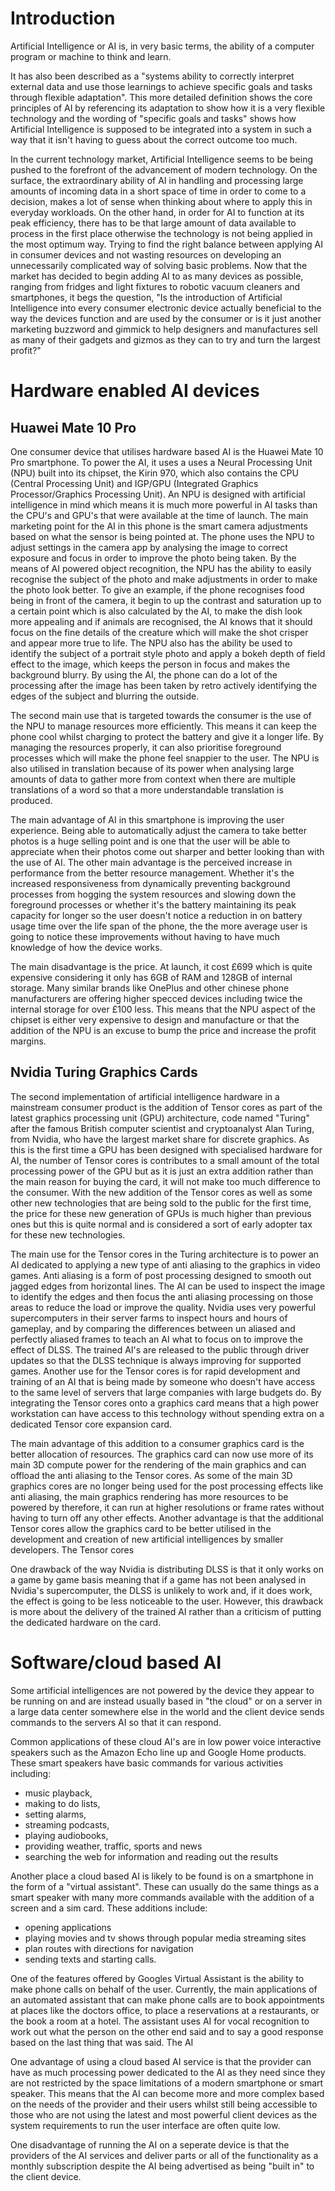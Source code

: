 # Introduction

Artificial Intelligence or AI is, in very basic terms, the ability of a computer program or machine to think and learn.

It has also been described as a "systems ability to correctly interpret external data and use those learnings to achieve specific goals and tasks through flexible adaptation". This more detailed definition shows the core principles of AI by referencing its adaptation to show how it is a very flexible technology and the wording of "specific goals and tasks" shows how Artificial Intelligence is supposed to be integrated into a system in such a way that it isn't having to guess about the correct outcome too much.

In the current technology market, Artificial Intelligence seems to be being pushed to the forefront of the advancement of modern technology.
On the surface, the extraordinary ability of AI in handling and processing large amounts of incoming data in a short space of time in order to come to a decision, makes a lot of sense when thinking about where to apply this in everyday workloads. On the other hand, in order for AI to function at its peak efficiency, there has to be that large amount of data available to process in the first place otherwise the technology is not being applied in the most optimum way.
Trying to find the right balance between applying AI in consumer devices and not wasting resources on developing an unnecessarily complicated way of solving basic problems. Now that the market has decided to begin adding AI to as many devices as possible, ranging from fridges and light fixtures to robotic vacuum cleaners and smartphones, it begs the question, "Is the introduction of Artificial Intelligence into every consumer electronic device actually beneficial to the way the devices function and are used by the consumer or is it just another marketing buzzword and gimmick to help designers and manufactures sell as many of their gadgets and gizmos as they can to try and turn the largest profit?"

# Hardware enabled AI devices
## Huawei Mate 10 Pro
One consumer device that utilises hardware based AI is the Huawei Mate 10 Pro smartphone.
To power the AI, it uses a uses a Neural Processing Unit (NPU) built into its chipset, the Kirin 970, which also contains the CPU (Central Processing Unit) and IGP/GPU (Integrated Graphics Processor/Graphics Processing Unit).
An NPU is designed with artificial intelligence in mind which means it is much more powerful in AI tasks than the CPU's and GPU's that were available at the time of launch.
The main marketing point for the AI in this phone is the smart camera adjustments based on what the sensor is being pointed at. The phone uses the NPU to adjust settings in the camera app by analysing the image to correct exposure and focus in order to improve the photo being taken.
By the means of AI powered object recognition, the NPU has the ability to easily recognise the subject of the photo and make adjustments in order to make the photo look better. To give an example, if the phone recognises food being in front of the camera, it begin to up the contrast and saturation up to a certain point which is also calculated by the AI, to make the dish look more appealing and if animals are recognised, the AI knows that it should focus on the fine details of the creature which will make the shot crisper and appear more true to life.
The NPU also has the ability be used to identify the subject of a portrait style photo and apply a bokeh depth of field effect to the image, which keeps the person in focus and makes the background blurry. By using the AI, the phone can do a lot of the processing after the image has been taken by retro actively identifying the edges of the subject and blurring the outside.

The second main use that is targeted towards the consumer is the use of the NPU to manage resources more efficiently. This means it can keep the phone cool whilst charging to protect the battery and give it a longer life. By managing the resources properly, it can also prioritise foreground processes which will make the phone feel snappier to the user.
The NPU is also utilised in translation because of its power when analysing large amounts of data to gather more from context when there are multiple translations of a word so that a more understandable translation is produced.

The main advantage of AI in this smartphone is improving the user experience. Being able to automatically adjust the camera to take better photos is a huge selling point and is one that the user will be able to appreciate when their photos come out sharper and better looking than with the use of AI. The other main advantage is the perceived increase in performance from the better resource management. Whether it's the increased responsiveness from dynamically preventing background processes from hogging the system resources and slowing down the foreground processes or whether it's the battery maintaining its peak capacity for longer so the user doesn't notice a reduction in on battery usage time over the life span of the phone, the the more average user is going to notice these improvements without having to have much knowledge of how the device works.

The main disadvantage is the price. At launch, it cost £699 which is quite expensive considering it only has 6GB of RAM and 128GB of internal storage. Many similar brands like OnePlus and other chinese phone manufacturers are offering higher specced devices including twice the internal storage for over £100 less. This means that the NPU aspect of the chipset is either very expensive to design and manufacture or that the addition of the NPU is an excuse to bump the price and increase the profit margins.

## Nvidia Turing Graphics Cards

The second implementation of artificial intelligence hardware in a mainstream consumer product is the addition of Tensor cores as part of the latest graphics processing unit (GPU) architecture, code named "Turing" after the famous British computer scientist and cryptoanalyst Alan Turing, from Nvidia, who have the largest market share for discrete graphics. As this is the first time a GPU has been designed with specialised hardware for AI, the number of Tensor cores is contributes to a small amount of the total processing power of the GPU but as it is just an extra addition rather than the main reason for buying the card, it will not make too much difference to the consumer.
With the new addition of the Tensor cores as well as some other new technologies that are being sold to the public for the first time, the price for these new generation of GPUs is much higher than previous ones but this is quite normal and is considered a sort of early adopter tax for these new technologies.

The main use for the Tensor cores in the Turing architecture is to power an AI dedicated to applying a new type of anti aliasing to the graphics in video games. Anti aliasing is a form of post processing designed to smooth out jagged edges from horizontal lines. The AI can be used to inspect the image to identify the edges and then focus the anti aliasing processing on those areas to reduce the load or improve the quality.
Nvidia uses very powerful supercomputers in their server farms to inspect hours and hours of gameplay, and by comparing the differences between un aliased and perfectly aliased frames to teach an AI what to focus on to improve the effect of DLSS. The trained AI's are released to the public through driver updates so that the DLSS technique is always improving for supported games.
Another use for the Tensor cores is for rapid development and training of an AI that is being made by someone who doesn't have access to the same level of servers that large companies with large budgets do. By integrating the Tensor cores onto a graphics card means that a high power workstation can have access to this technology without spending extra on a dedicated Tensor core expansion card.

The main advantage of this addition to a consumer graphics card is the better allocation of resources. The graphics card can now use more of its main 3D compute power for the rendering of the main graphics and can offload the anti aliasing to the Tensor cores. As some of the main 3D graphics cores are no longer being used for the post processing effects like anti aliasing, the main graphics rendering has more resources to be powered by therefore, it can run at higher resolutions or frame rates without having to turn off any other effects.
Another advantage is that the additional Tensor cores allow the graphics card to be better utilised in the development and creation of new artificial intelligences by smaller developers. The Tensor cores

One drawback of the way Nvidia is distributing DLSS is that it only works on a game by game basis meaning that if a game has not been analysed in Nvidia's supercomputer, the DLSS is unlikely to work and, if it does work, the effect is going to be less noticeable to the user. However, this drawback is more about the delivery of the trained AI rather than a criticism of putting the dedicated hardware on the card.

# Software/cloud based AI

Some artificial intelligences are not powered by the device they appear to be running on and are instead usually based in "the cloud" or on a server in a large data center somewhere else in the world and the client device sends commands to the servers AI so that it can respond.

Common applications of these cloud AI's are in low power voice interactive speakers such as the Amazon Echo line up and Google Home products. These smart speakers have basic commands for various activities including:
* music playback,
* making to do lists,
* setting alarms,
* streaming podcasts,
* playing audiobooks,
* providing weather, traffic, sports and news
* searching the web for information and reading out the results



Another place a cloud based AI is likely to be found is on a smartphone in the form of a "virtual assistant". These can usually do the same things as a smart speaker with many more commands available with the addition of a screen and a sim card. These additions include:
* opening applications
* playing movies and tv shows through popular media streaming sites
* plan routes with directions for navigation
* sending texts and starting calls.

One of the features offered by Googles Virtual Assistant is the ability to make phone calls on behalf of the user. Currently, the main applications of an automated assistant that can make phone calls are to book appointments at places like the doctors office, to place a reservations at a restaurants, or the book a room at a hotel.
The assistant uses AI for vocal recognition to work out what the person on the other end said and to say a good response based on the last thing that was said. The AI 


One advantage of using a cloud based AI service is that the provider can have as much processing power dedicated to the AI as they need since they are not restricted by the space limitations of a modern smartphone or smart speaker. This means that the AI can become more and more complex based on the needs of the provider and their users whilst still being accessible to those who are not using the latest and most powerful client devices as the system requirements to run the user interface are often quite low.

One disadvantage of running the AI on a seperate device is that the providers of the AI services and deliver parts or all of the functionality as a monthly subscription despite the AI being advertised as being "built in" to the client device.
